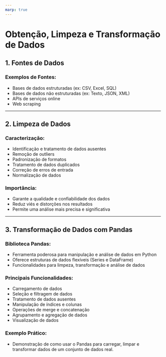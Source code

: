 ```yaml
---
marp: true
---
```


# Obtenção, Limpeza e Transformação de Dados

## 1. Fontes de Dados

### Exemplos de Fontes:
- Bases de dados estruturadas (ex: CSV, Excel, SQL)
- Bases de dados não estruturadas (ex: Texto, JSON, XML)
- APIs de serviços online
- Web scraping

---

## 2. Limpeza de Dados

### Caracterização:
- Identificação e tratamento de dados ausentes
- Remoção de outliers
- Padronização de formatos
- Tratamento de dados duplicados
- Correção de erros de entrada
- Normalização de dados

### Importância:
- Garante a qualidade e confiabilidade dos dados
- Reduz viés e distorções nos resultados
- Permite uma análise mais precisa e significativa

---

## 3. Transformação de Dados com Pandas

### Biblioteca Pandas:
- Ferramenta poderosa para manipulação e análise de dados em Python
- Oferece estruturas de dados flexíveis (Series e DataFrame)
- Funcionalidades para limpeza, transformação e análise de dados

### Principais Funcionalidades:
- Carregamento de dados
- Seleção e filtragem de dados
- Tratamento de dados ausentes
- Manipulação de índices e colunas
- Operações de merge e concatenação
- Agrupamento e agregação de dados
- Visualização de dados

### Exemplo Prático:
- Demonstração de como usar o Pandas para carregar, limpar e transformar dados de um conjunto de dados real.

